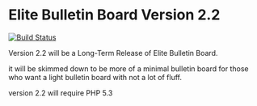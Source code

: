 Elite Bulletin Board Version 2.2
====================

[![Build Status](https://travis-ci.org/eman1986/elite-bulletin-board.png?branch=master)](https://travis-ci.org/eman1986/elite-bulletin-board)

Version 2.2 will be a Long-Term Release of Elite Bulletin Board.

it will be skimmed down to be more of a minimal bulletin board for those who
want a light bulletin board with not a lot of fluff.

version 2.2 will require PHP 5.3

